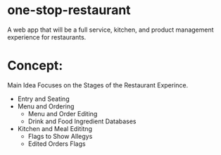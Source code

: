 # one-stop-restaurant
A web app that will be a full service, kitchen, and product management experience for restaurants.

# Concept:
Main Idea Focuses on the Stages of the Restaurant Experince. 
* Entry and Seating
* Menu and Ordering
   * Menu and Order Editing
   * Drink and Food Ingredient Databases
* Kitchen and Meal Edititng
   * Flags to Show Allegys
   * Edited Orders Flags
